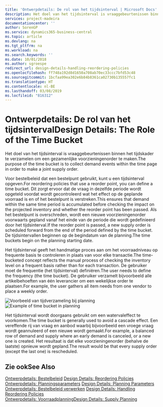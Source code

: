 ```yaml
---
title: 'Ontwerpdetails: De rol van het tijdsinterval | Microsoft Docs'
description: Het doel van het tijdsinterval is vraaggebeurtenissen binnen het tijdskader te verzamelen om een gezamenlijke voorzieningenorder te maken.
services: project-madeira
documentationcenter: ''
author: SorenGP
ms.service: dynamics365-business-central
ms.topic: article
ms.devlang: na
ms.tgt_pltfrm: na
ms.workload: na
ms.search.keywords: ''
ms.date: 10/01/2018
ms.author: sgroespe
redirect_url: design-details-handling-reordering-policies
ms.openlocfilehash: ff748a192d8d1650a708ab70ec33ccc7bfd53c48
ms.sourcegitcommit: 1bcfaa99ea302e6b84b8361ca02730b135557fc1
ms.translationtype: HT
ms.contentlocale: nl-BE
ms.lasthandoff: 03/08/2019
ms.locfileid: "816312"
---
```

# <a name="design-details-the-role-of-the-time-bucket"></a><span data-ttu-id="ae4b9-103">Ontwerpdetails: De rol van het tijdsinterval</span><span class="sxs-lookup"><span data-stu-id="ae4b9-103">Design Details: The Role of the Time Bucket</span></span>
<span data-ttu-id="ae4b9-104">Het doel van het tijdsinterval is vraaggebeurtenissen binnen het tijdskader te verzamelen om een gezamenlijke voorzieningenorder te maken.</span><span class="sxs-lookup"><span data-stu-id="ae4b9-104">The purpose of the time bucket is to collect demand events within the time page in order to make a joint supply order.</span></span>  

 <span data-ttu-id="ae4b9-105">Voor bestelbeleid dat een bestelpunt gebruikt, kunt u een tijdsinterval opgeven.</span><span class="sxs-lookup"><span data-stu-id="ae4b9-105">For reordering policies that use a reorder point, you can define a time bucket.</span></span> <span data-ttu-id="ae4b9-106">Dit zorgt ervoor dat de vraag in dezelfde periode wordt opgeteld voordat wordt gecontroleerd wat het effect op de geplande voorraad is en of het bestelpunt is verstreken.</span><span class="sxs-lookup"><span data-stu-id="ae4b9-106">This ensures that demand within the same time period is accumulated before checking the impact on the projected inventory and whether the reorder point has been passed.</span></span> <span data-ttu-id="ae4b9-107">Als het bestelpunt is overschreden, wordt een nieuwe voorzieningenorder voorwaarts gepland vanaf het einde van de periode die wordt gedefinieerd door het tijdsinterval.</span><span class="sxs-lookup"><span data-stu-id="ae4b9-107">If the reorder point is passed, a new supply order is scheduled forward from the end of the period defined by the time bucket.</span></span> <span data-ttu-id="ae4b9-108">De tijdsintervallen beginnen op de begindatum van de planning.</span><span class="sxs-lookup"><span data-stu-id="ae4b9-108">The time buckets begin on the planning starting date.</span></span>  

 <span data-ttu-id="ae4b9-109">Het tijdsinterval geeft het handmatige proces aan om het voorraadniveau op frequente basis te controleren in plaats van voor elke transactie.</span><span class="sxs-lookup"><span data-stu-id="ae4b9-109">The time-bucketed concept reflects the manual process of checking the inventory level on a frequent basis rather than for each transaction.</span></span> <span data-ttu-id="ae4b9-110">De gebruiker moet de frequentie (het tijdsinterval) definiëren.</span><span class="sxs-lookup"><span data-stu-id="ae4b9-110">The user needs to define the frequency (the time bucket).</span></span> <span data-ttu-id="ae4b9-111">De gebruiker verzamelt bijvoorbeeld alle artikelbehoeften van één leverancier om een wekelijkse order te plaatsen.</span><span class="sxs-lookup"><span data-stu-id="ae4b9-111">For example, the user gathers all item needs from one vendor to place a weekly order.</span></span>  

 <span data-ttu-id="ae4b9-112">![Voorbeeld van tijdverzameling bij planning](media/nav_app_supply_planning_2_reorder_cycle.png "Voorbeeld van tijdverzameling bij planning")</span><span class="sxs-lookup"><span data-stu-id="ae4b9-112">![Example of time bucket in planning](media/nav_app_supply_planning_2_reorder_cycle.png "Example of time bucket in planning")</span></span>  

 <span data-ttu-id="ae4b9-113">Het tijdsinterval wordt doorgaans gebruikt om een watervaleffect te voorkomen.</span><span class="sxs-lookup"><span data-stu-id="ae4b9-113">The time bucket is generally used to avoid a cascade effect.</span></span> <span data-ttu-id="ae4b9-114">Een vereffende rij van vraag en aanbod waarbij bijvoorbeeld een vroege vraag wordt geannuleerd of een nieuwe wordt gemaakt.</span><span class="sxs-lookup"><span data-stu-id="ae4b9-114">For example, a balanced row of demand and supply where an early demand is canceled, or a new one is created.</span></span> <span data-ttu-id="ae4b9-115">Het resultaat is dat elke voorzieningenorder (behalve de laatste) opnieuw wordt gepland.</span><span class="sxs-lookup"><span data-stu-id="ae4b9-115">The result would be that every supply order (except the last one) is rescheduled.</span></span>  

## <a name="see-also"></a><span data-ttu-id="ae4b9-116">Zie ook</span><span class="sxs-lookup"><span data-stu-id="ae4b9-116">See Also</span></span>  
 <span data-ttu-id="ae4b9-117">[Ontwerpdetails: Bestelbeleid](design-details-reordering-policies.md) </span><span class="sxs-lookup"><span data-stu-id="ae4b9-117">[Design Details: Reordering Policies](design-details-reordering-policies.md) </span></span>  
 <span data-ttu-id="ae4b9-118">[Ontwerpdetails: Planningsparameters](design-details-planning-parameters.md) </span><span class="sxs-lookup"><span data-stu-id="ae4b9-118">[Design Details: Planning Parameters](design-details-planning-parameters.md) </span></span>  
 <span data-ttu-id="ae4b9-119">[Ontwerpdetails: Bestelbeleid verwerken](design-details-handling-reordering-policies.md) </span><span class="sxs-lookup"><span data-stu-id="ae4b9-119">[Design Details: Handling Reordering Policies](design-details-handling-reordering-policies.md) </span></span>  
 [<span data-ttu-id="ae4b9-120">Ontwerpdetails: Voorraadplanning</span><span class="sxs-lookup"><span data-stu-id="ae4b9-120">Design Details: Supply Planning</span></span>](design-details-supply-planning.md)

